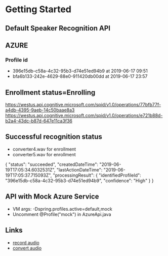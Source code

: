 # Getting Started

## Default Speaker Recognition API

## AZURE

### Profile id
- 396e15db-c58a-4c32-95b3-d74e51ed94b9 at 2019-06-17 09:51
- bfa6b133-242e-4629-88e0-911420db00dd at 2019-06-17 23:57

## Enrollment status=Enrolling
https://westus.api.cognitive.microsoft.com/spid/v1.0/operations/77bfb77f-a4db-4395-9aeb-14c50baae8a3
https://westus.api.cognitive.microsoft.com/spid/v1.0/operations/e721b88d-b2a4-43dc-b87d-647e11ca3f36

## Successful recognition status

- converter4.wav for enrollment
- converter5.wav for enrollment

{
  "status": "succeeded",
  "createdDateTime": "2019-06-19T17:05:34.6032531Z",
  "lastActionDateTime": "2019-06-19T17:05:37.715093Z",
  "processingResult": {
    "identifiedProfileId": "396e15db-c58a-4c32-95b3-d74e51ed94b9",
    "confidence": "High"
  }
}

## API with Mock Azure Service
- VM args: -Dspring.profiles.active=default,mock
- Uncomment @Profile("mock") in AzureApi.java


## Links

- [record audio](https://www.speakpipe.com/voice-recorder)
- [convert audio](https://audio.online-convert.com/convert-to-wav)